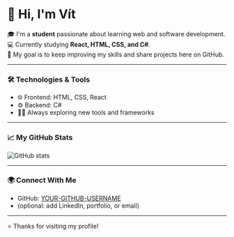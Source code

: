 # 👋 Hi, I'm Vít

🎓 I'm a **student** passionate about learning web and software development.  
💻 Currently studying **React, HTML, CSS, and C#**.  
🚀 My goal is to keep improving my skills and share projects here on GitHub.  

---

### 🛠️ Technologies & Tools
- 🌐 Frontend: HTML, CSS, React
- ⚙️ Backend: C#
- 🧑‍💻 Always exploring new tools and frameworks

---

### 📈 My GitHub Stats
![GitHub stats](https://github-readme-stats.vercel.app/api?username=vitprovaznik&show_icons=true&theme=tokyonight)

---

### 🌍 Connect With Me
- GitHub: [YOUR-GITHUB-USERNAME](https://github.com/vitprovaznik)
- (optional: add LinkedIn, portfolio, or email)

---

⭐️ Thanks for visiting my profile!

